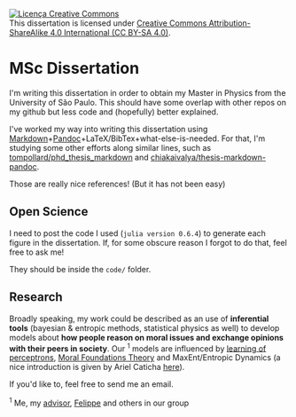 <a rel="license" href="http://creativecommons.org/licenses/by-sa/4.0/"><img alt="Licença Creative Commons" style="border-width:0" src="https://i.creativecommons.org/l/by-sa/4.0/88x31.png" /></a><br />This <span xmlns:dct="http://purl.org/dc/terms/" href="http://purl.org/dc/dcmitype/Text" rel="dct:type">dissertation</span> is licensed under <a rel="license" href="http://creativecommons.org/licenses/by-sa/4.0/">Creative Commons Attribution-ShareAlike 4.0 International (CC BY-SA 4.0)</a>.

# MSc Dissertation

I'm writing this dissertation in order to obtain my Master in Physics from the University of São Paulo. This should have some overlap with other repos on my github but less code and (hopefully) better explained.

I've worked my way into writing this dissertation using [Markdown](https://daringfireball.net/projects/markdown/syntax)+[Pandoc](http://pandoc.org/)+LaTeX/BibTex+what-else-is-needed. For that, I'm studying some other efforts along similar lines, such as [tompollard/phd_thesis_markdown](https://github.com/tompollard/phd_thesis_markdown) and [chiakaivalya/thesis-markdown-pandoc](https://github.com/chiakaivalya/thesis-markdown-pandoc).

Those are really nice references! (But it has not been easy)

## Open Science

I need to post the code I used (`julia version 0.6.4`) to generate each figure in the dissertation. If, for some obscure reason I forgot to do that, feel free to ask me!

They should be inside the `code/` folder.

## Research

Broadly speaking, my work could be described as an use of __inferential tools__ (bayesian \& entropic methods, statistical physics as well) to develop models about __how people reason on moral issues and exchange opinions with their peers in society__. Our <sup>1</sup> models are influenced by [learning of perceptrons](http://iopscience.iop.org/article/10.1088/0305-4470/25/23/020/meta), [Moral Foundations Theory](http://www.moralfoundations.org/) and MaxEnt/Entropic Dynamics (a nice introduction is given by Ariel Caticha [here](https://www.albany.edu/physics/ACaticha-EIFP-book.pdf)).

If you'd like to, feel free to send me an email.

<sup>1</sup> Me, my [advisor](https://scholar.google.com/citations?user=L8JJ5dgAAAAJ), [Felippe](https://github.com/flipgthb) and others in our group

